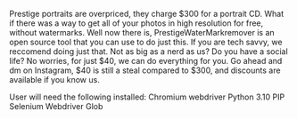 Prestige portraits are overpriced, they charge $300 for a portrait CD. What if there was a way to get all of your photos in high resolution for free, without watermarks.
Well now there is, PrestigeWaterMarkremover is an open source tool that you can use to do just this. If you are tech savvy, we reccomend doing just that. Not as big
as a nerd as us? Do you have a social life? No worries, for just $40, we can do everything for you. Go ahead and dm on Instagram, $40 is still a steal compared to $300, 
and discounts are available if you know us. 




User will need the following installed: 
Chromium webdriver
Python 3.10
PIP
Selenium Webdriver
Glob
